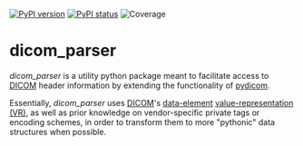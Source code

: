 [![PyPI version](https://img.shields.io/pypi/v/dicom_parser.svg)](https://pypi.python.org/pypi/pylabber/)
[![PyPI status](https://img.shields.io/pypi/status/dicom_parser.svg)](https://pypi.python.org/pypi/pylabber/)
![Coverage](coverage.svg)

# dicom_parser

*dicom_parser* is a utility python package meant to facilitate access to
[DICOM](https://www.dicomstandard.org/) header information by extending the functionality of
[pydicom](https://github.com/pydicom/pydicom).

Essentially, *dicom_parser* uses [DICOM](https://www.dicomstandard.org/)'s
[data-element](https://northstar-www.dartmouth.edu/doc/idl/html_6.2/DICOM_Attributes.html)
[value-representation (VR)](http://dicom.nema.org/medical/dicom/current/output/chtml/part05/sect_6.2.html),
as well as prior knowledge on vendor-specific private tags or encoding schemes,
in order to transform them to more "pythonic" data structures when possible.
